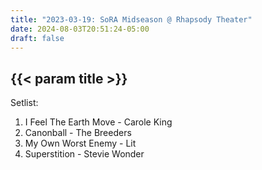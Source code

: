 ```yaml
---
title: "2023-03-19: SoRA Midseason @ Rhapsody Theater"
date: 2024-08-03T20:51:24-05:00
draft: false
---
```


## {{< param title >}}

Setlist:
1. I Feel The Earth Move - Carole King
2. Canonball - The Breeders
3. My Own Worst Enemy - Lit
4. Superstition - Stevie Wonder

